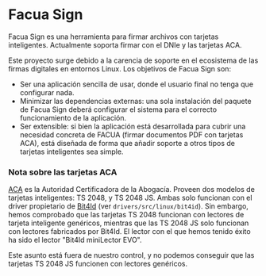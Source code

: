 # Facua Sign

Facua Sign es una herramienta para firmar archivos con tarjetas inteligentes.
Actualmente soporta firmar con el DNIe y las tarjetas ACA.

Este proyecto surge debido a la carencia de soporte en el ecosistema de las
firmas digitales en entornos Linux. Los objetivos de Facua Sign son:

* Ser una aplicación sencilla de usar, donde el usuario final no tenga que
configurar nada.
* Minimizar las dependencias externas: una sola instalación del paquete de
Facua Sign deberá configurar el sistema para el correcto funcionamiento de la
aplicación.
* Ser extensible: si bien la aplicación está desarrollada para cubrir una
necesidad concreta de FACUA (firmar documentos PDF con tarjetas ACA), está
diseñada de forma que añadir soporte a otros tipos de tarjetas inteligentes
sea simple.


### Nota sobre las tarjetas ACA

[ACA](http://www.abogacia.es/site/aca/que-es-aca-y-que-ventajas-te-ofrece/) es
la Autoridad Certificadora de la Abogacía. Proveen dos modelos de tarjetas
inteligentes: TS 2048, y TS 2048 JS. Ambas solo funcionan con el driver
propietario de [Bit4Id](https://www.bit4id.com/es/) (ver
`drivers/src/linux/bit4id`). Sin embargo, hemos comprobado que las tarjetas
TS 2048 funcionan con lectores de tarjeta inteligente genéricos, mientras que
las TS 2048 JS solo funcionan con lectores fabricados por Bit4Id. El lector con
el que hemos tenido éxito ha sido el lector "Bit4Id miniLector EVO".

Este asunto está fuera de nuestro control, y no podemos conseguir que las
tarjetas TS 2048 JS funcionen con lectores genéricos.